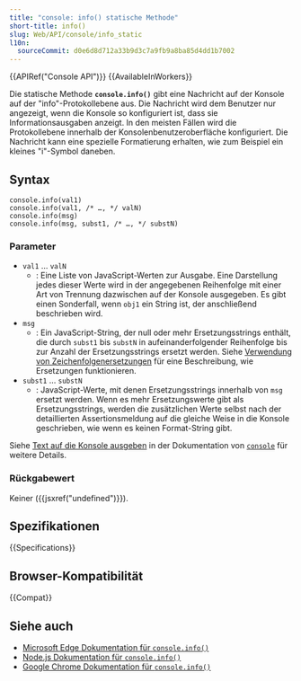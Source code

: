 ```yaml
---
title: "console: info() statische Methode"
short-title: info()
slug: Web/API/console/info_static
l10n:
  sourceCommit: d0e6d8d712a33b9d3c7a9fb9a8ba85d4dd1b7002
---
```


{{APIRef("Console API")}} {{AvailableInWorkers}}

Die statische Methode **`console.info()`** gibt eine Nachricht auf der Konsole auf der "info"-Protokollebene aus. Die Nachricht wird dem Benutzer nur angezeigt, wenn die Konsole so konfiguriert ist, dass sie Informationsausgaben anzeigt. In den meisten Fällen wird die Protokollebene innerhalb der Konsolenbenutzeroberfläche konfiguriert. Die Nachricht kann eine spezielle Formatierung erhalten, wie zum Beispiel ein kleines "i"-Symbol daneben.

## Syntax

```js-nolint
console.info(val1)
console.info(val1, /* …, */ valN)
console.info(msg)
console.info(msg, subst1, /* …, */ substN)
```

### Parameter

- `val1` … `valN`
  - : Eine Liste von JavaScript-Werten zur Ausgabe. Eine Darstellung jedes dieser Werte wird in der angegebenen Reihenfolge mit einer Art von Trennung dazwischen auf der Konsole ausgegeben. Es gibt einen Sonderfall, wenn `obj1` ein String ist, der anschließend beschrieben wird.
- `msg`
  - : Ein JavaScript-String, der null oder mehr Ersetzungsstrings enthält, die durch `subst1` bis `substN` in aufeinanderfolgender Reihenfolge bis zur Anzahl der Ersetzungsstrings ersetzt werden. Siehe [Verwendung von Zeichenfolgenersetzungen](/de/docs/Web/API/console#using_string_substitutions) für eine Beschreibung, wie Ersetzungen funktionieren.
- `subst1` … `substN`
  - : JavaScript-Werte, mit denen Ersetzungsstrings innerhalb von `msg` ersetzt werden. Wenn es mehr Ersetzungswerte gibt als Ersetzungsstrings, werden die zusätzlichen Werte selbst nach der detaillierten Assertionsmeldung auf die gleiche Weise in die Konsole geschrieben, wie wenn es keinen Format-String gibt.

Siehe [Text auf die Konsole ausgeben](/de/docs/Web/API/console#outputting_text_to_the_console) in der Dokumentation von [`console`](/de/docs/Web/API/Console) für weitere Details.

### Rückgabewert

Keiner ({{jsxref("undefined")}}).

## Spezifikationen

{{Specifications}}

## Browser-Kompatibilität

{{Compat}}

## Siehe auch

- [Microsoft Edge Dokumentation für `console.info()`](https://learn.microsoft.com/en-us/microsoft-edge/devtools-guide-chromium/console/api#info)
- [Node.js Dokumentation für `console.info()`](https://nodejs.org/docs/latest/api/console.html#consoleinfodata-args)
- [Google Chrome Dokumentation für `console.info()`](https://developer.chrome.com/docs/devtools/console/api/#info)
